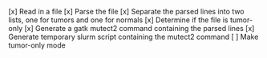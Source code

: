 [x] Read in a file
[x] Parse the file
[x] Separate the parsed lines into two lists, one for tumors and one for normals
[x] Determine if the file is tumor-only
[x] Generate a gatk mutect2 command containing the parsed lines
[x] Generate temporary slurm script containing the mutect2 command
[ ] Make tumor-only mode

